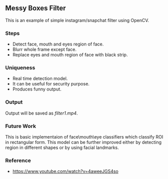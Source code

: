 ## **Messy Boxes Filter**

This is an example of simple instagram/snapchat filter using OpenCV.

### **Steps**

* Detect face, mouth and eyes region of face.
* Blurr whole frame except face.
* Replace eyes and mouth region of face with black strip.

### **Uniqueness**
* Real time detection model.
* It can be useful for security purpose.
* Produces funny output.

### **Output**

Output will be saved as *filter1.mp4*.

### **Future Work**

This is basic implementaion of face\mouth\eye classifiers which classify ROI in rectangular form. This model can be further improved either by detecting region in different shapes or by using facial landmarks.

### **Reference**

* https://www.youtube.com/watch?v=4aweeJGS4so
